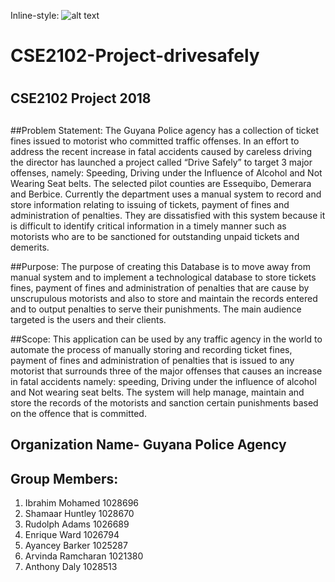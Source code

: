 Inline-style: 
![alt text](https://goo.gl/images/HPQ9yC)
# CSE2102-Project-drivesafely <h1> 
## CSE2102 Project 2018 <h2>
##Problem Statement:
The Guyana Police agency has a collection of ticket fines issued to motorist who committed traffic offenses. In an effort to address the recent increase in fatal accidents caused by careless driving the director has launched a project called “Drive Safely” to target 3 major offenses, namely: Speeding, Driving under the Influence of Alcohol and Not Wearing Seat belts. The selected pilot counties are Essequibo, Demerara and Berbice. Currently the department uses a manual system to record and store information relating to issuing of tickets, payment of fines and administration of penalties. They are dissatisfied with this system because it is difficult to identify critical information in a timely manner such as motorists who are to be sanctioned for outstanding unpaid tickets and demerits.

##Purpose:
The purpose of creating this Database is to move away from manual system and to implement a technological database to store tickets fines, payment of fines and administration of penalties that are cause by unscrupulous motorists and also to store and maintain the records entered and to output penalties to serve their punishments. The main audience targeted is the users and their clients.

##Scope:
This application can be used by any traffic agency in the world to automate the process of manually storing and recording ticket fines, payment of fines and administration of penalties that is issued to any motorist that surrounds three of the major offenses that causes an increase in fatal accidents namely: speeding, Driving under the influence of alcohol and Not wearing seat belts. The system will help manage, maintain and store the records of the motorists and sanction certain punishments based on the offence that is committed.


## Organization Name- Guyana Police Agency <h2>

## Group Members:
  1. Ibrahim Mohamed   1028696 
  2. Shamaar Huntley   1028670
  3. Rudolph Adams     1026689
  4. Enrique Ward  	   1026794
  5. Ayancey Barker    1025287
  6. Arvinda Ramcharan 1021380
  7. Anthony Daly	     1028513
